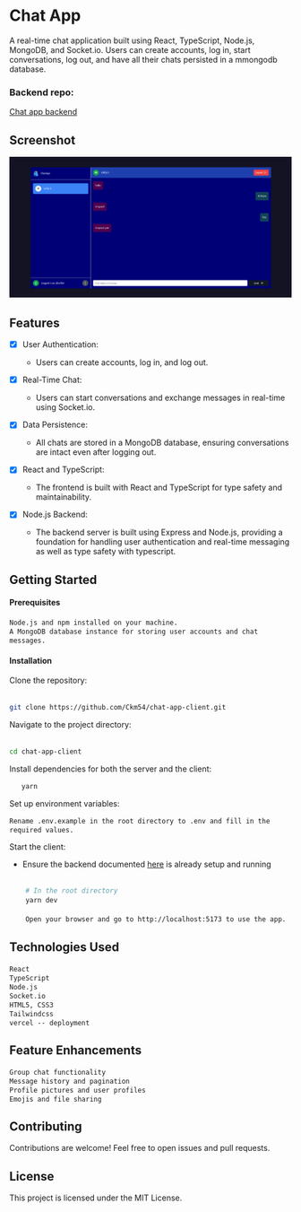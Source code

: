 # Chat App

A real-time chat application built using React, TypeScript, Node.js, MongoDB, and Socket.io. Users can create accounts, log in, start conversations, log out, and have all their chats persisted in a mmongodb database.

### Backend repo:
[Chat app backend](https://github.com/Ckm54/chat-backend)

## Screenshot

![Screenshot](/public/images/chats.png)

## Features

- [x] User Authentication:
  
     - Users can create accounts, log in, and log out.
- [x] Real-Time Chat:
  
     - Users can start conversations and exchange messages in real-time using Socket.io.
- [x] Data Persistence:
  
     - All chats are stored in a MongoDB database, ensuring conversations are intact even after logging out.
- [x] React and TypeScript:
  
     - The frontend is built with React and TypeScript for type safety and maintainability.
- [x] Node.js Backend:
  
     - The backend server is built using Express and Node.js, providing a foundation for handling user authentication and real-time messaging as well as type safety with typescript.

## Getting Started

#### Prerequisites

    Node.js and npm installed on your machine.
    A MongoDB database instance for storing user accounts and chat messages.

#### Installation

Clone the repository:

```bash

git clone https://github.com/Ckm54/chat-app-client.git
```

Navigate to the project directory:

```bash

cd chat-app-client
```

Install dependencies for both the server and the client:

```bash
   yarn
```

Set up environment variables:

    Rename .env.example in the root directory to .env and fill in the required values.

Start the client:
 - Ensure the backend documented [here](https://github.com/Ckm54/chat-backend) is already setup and running

```bash

    # In the root directory
    yarn dev

    Open your browser and go to http://localhost:5173 to use the app.
```

## Technologies Used

    React
    TypeScript
    Node.js
    Socket.io
    HTML5, CSS3
    Tailwindcss
    vercel -- deployment

## Feature Enhancements

    Group chat functionality
    Message history and pagination
    Profile pictures and user profiles
    Emojis and file sharing

## Contributing

Contributions are welcome! Feel free to open issues and pull requests.

## License

This project is licensed under the MIT License.
